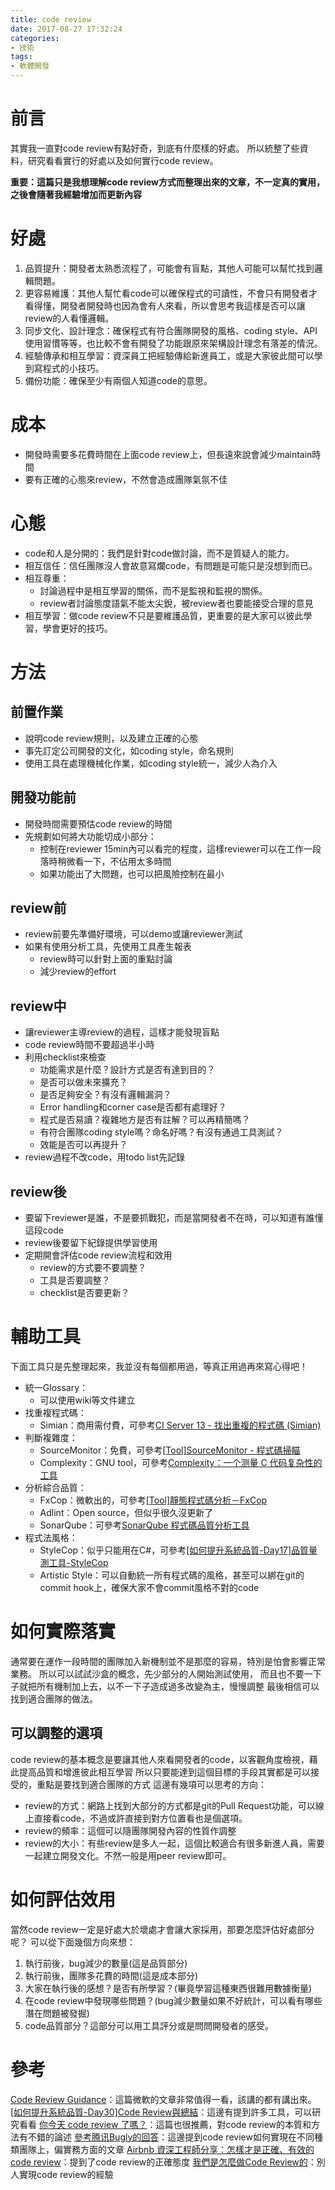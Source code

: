 ```yaml
---
title: code review
date: 2017-08-27 17:32:24
categories:
- 技術
tags:
- 軟體開發
---
```

# 前言
其實我一直對code review有點好奇，到底有什麼樣的好處。
所以統整了些資料，研究看看實行的好處以及如何實行code review。

**重要：這篇只是我想理解code review方式而整理出來的文章，不一定真的實用，之後會隨著我經驗增加而更新內容**

# 好處
1. 品質提升：開發者太熟悉流程了，可能會有盲點，其他人可能可以幫忙找到邏輯問題。
2. 更容易維護：其他人幫忙看code可以確保程式的可讀性，不會只有開發者才看得懂，開發者開發時也因為會有人來看，所以會思考我這樣是否可以讓review的人看懂邏輯。
3. 同步文化、設計理念：確保程式有符合團隊開發的風格、coding style、API使用習慣等等，也比較不會有開發了功能跟原來架構設計理念有落差的情況。
4. 經驗傳承和相互學習：資深員工把經驗傳給新進員工，或是大家彼此間可以學到寫程式的小技巧。
5. 備份功能：確保至少有兩個人知道code的意思。

# 成本
* 開發時需要多花費時間在上面code review上，但長遠來說會減少maintain時間
* 要有正確的心態來review，不然會造成團隊氣氛不佳

# 心態
* code和人是分開的：我們是針對code做討論，而不是質疑人的能力。
* 相互信任：信任團隊沒人會故意寫爛code，有問題是可能只是沒想到而已。
* 相互尊重：
  - 討論過程中是相互學習的關係，而不是監視和監視的關係。
  - review者討論態度語氣不能太尖銳，被review者也要能接受合理的意見
* 相互學習：做code review不只是要維護品質，更重要的是大家可以彼此學習，學會更好的技巧。

# 方法
## 前置作業
* 說明code review規則，以及建立正確的心態
* 事先訂定公司開發的文化，如coding style，命名規則
* 使用工具在處理機械化作業，如coding style統一，減少人為介入

## 開發功能前
* 開發時間需要預估code review的時間
* 先規劃如何將大功能切成小部分：
  - 控制在reviewer 15min內可以看完的程度，這樣reviewer可以在工作一段落時稍微看一下，不佔用太多時間
  - 如果功能出了大問題，也可以把風險控制在最小

## review前
* review前要先準備好環境，可以demo或讓reviewer測試
* 如果有使用分析工具，先使用工具產生報表
  - review時可以針對上面的重點討論
  - 減少review的effort

## review中
* 讓reviewer主導review的過程，這樣才能發現盲點
* code review時間不要超過半小時
* 利用checklist來檢查
  - 功能需求是什麼？設計方式是否有達到目的？
  - 是否可以做未來擴充？
  - 是否足夠安全？有沒有邏輯漏洞？
  - Error handling和corner case是否都有處理好？
  - 程式是否易讀？複雜地方是否有註解？可以再精簡嗎？
  - 有符合團隊coding style嗎？命名好嗎？有沒有通過工具測試？
  - 效能是否可以再提升？
* review過程不改code，用todo list先記錄

## review後
* 要留下reviewer是誰，不是要抓戰犯，而是當開發者不在時，可以知道有誰懂這段code
* review後要留下紀錄提供學習使用
* 定期開會評估code review流程和效用
  - review的方式要不要調整？
  - 工具是否要調整？
  - checklist是否要更新？

# 輔助工具
下面工具只是先整理起來，我並沒有每個都用過，等真正用過再來寫心得吧！
* 統一Glossary：
  - 可以使用wiki等文件建立
* 找重複程式碼：
  - Simian：商用需付費，可參考[CI Server 13 - 找出重複的程式碼 (Simian)](http://ithelp.ithome.com.tw/articles/10106013)
* 判斷複雜度：
  - SourceMonitor：免費，可參考[[Tool]SourceMonitor - 程式碼掃瞄](https://dotblogs.com.tw/hatelove/archive/2010/02/10/sourcemonitor.aspx)
  - Complexity：GNU tool，可參考[Complexity：一个测量 C 代码复杂性的工具](http://hao.jobbole.com/complexity/)
* 分析綜合品質：
  - FxCop：微軟出的，可參考[[Tool]靜態程式碼分析－FxCop](https://dotblogs.com.tw/hatelove/2011/12/18/introducing-fxcop-and-vs2010-static-code-analysis-tool)
  - Adlint：Open source，但似乎很久沒更新了
  - SonarQube：可參考[SonarQube 程式碼品質分析工具](https://poychang.github.io/sonarqube-csharp/)
* 程式法風格：
  - StyleCop：似乎只能用在C#，可參考[[如何提升系統品質-Day17]品質量測工具-StyleCop](http://ithelp.ithome.com.tw/articles/10079546)
  - Artistic Style：可以自動統一所有程式碼的風格，甚至可以綁在git的commit hook上，確保大家不會commit風格不對的code

# 如何實際落實
通常要在運作一段時間的團隊加入新機制並不是那麼的容易，特別是怕會影響正常業務。
所以可以試試沙盒的概念，先少部分的人開始測試使用，
而且也不要一下子就把所有機制加上去，以不一下子造成過多改變為主，慢慢調整
最後相信可以找到適合團隊的做法。

## 可以調整的選項
code review的基本概念是要讓其他人來看開發者的code，以客觀角度檢視，藉此提高品質和增進彼此相互學習
所以只要能達到這個目標的手段其實都是可以接受的，重點是要找到適合團隊的方式
這邊有幾項可以思考的方向：
* review的方式：網路上找到大部分的方式都是git的Pull Request功能，可以線上直接看code，不過或許直接到對方位置看也是個選項。
* review的頻率：這個可以隨團隊開發內容的性質作調整
* review的大小：有些review是多人一起，這個比較適合有很多新進人員，需要一起建立開發文化。不然一般是用peer review即可。

# 如何評估效用
當然code review一定是好處大於壞處才會讓大家採用，那要怎麼評估好處部分呢？
可以從下面幾個方向來想：
1. 執行前後，bug減少的數量(這是品質部分)
2. 執行前後，團隊多花費的時間(這是成本部分)
3. 大家在執行後的感想？是否有所學習？(畢竟學習這種東西很難用數據衡量)
4. 在code review中發現哪些問題？(bug減少數量如果不好統計，可以看有哪些潛在問題被發掘)
5. code品質部分？這部分可以用工具評分或是問問開發者的感受。

# 參考
[Code Review Guidance](https://msdn.microsoft.com/zh-tw/communitydocs/visual-studio/ta14052601)：這篇微軟的文章非常值得一看，該講的都有講出來。
[[如何提升系統品質-Day30]Code Review與總結](http://ithelp.ithome.com.tw/articles/10081797)：這邊有提到許多工具，可以研究看看
[你今天 code review 了嗎？](https://blog.mz026.rocks/20170812/did-you-code-review-today)：這篇也很推薦，對code review的本質和方法有不錯的論述
[參考腾讯Bugly的回答](https://www.zhihu.com/question/41089988)：這邊提到code review如何實現在不同種類團隊上，偏實務方面的文章
[Airbnb 資深工程師分享：怎樣才是正確、有效的 code review](https://buzzorange.com/techorange/2016/08/16/airbnb-code-review/)：提到了code review的正確態度
[我們是怎麼做Code Review的](https://read01.com/JmzyoG.html#.WaJAatOg_OQ)：別人實現code review的經驗

